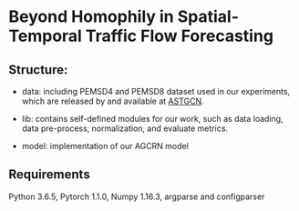 # Beyond Homophily in Spatial-Temporal Traffic Flow Forecasting


## Structure:

* data: including PEMSD4 and PEMSD8 dataset used in our experiments, which are released by and available at  [ASTGCN](https://github.com/Davidham3/ASTGCN/tree/master/data).

* lib: contains self-defined modules for our work, such as data loading, data pre-process, normalization, and evaluate metrics.

* model: implementation of our AGCRN model


## Requirements

Python 3.6.5, Pytorch 1.1.0, Numpy 1.16.3, argparse and configparser





